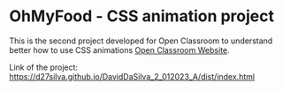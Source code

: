 # OhMyFood - CSS animation project

This is the second project developed for Open Classroom to understand better how to use CSS animations [Open Classroom Website](https://openclassrooms.com/).

Link of the project: https://d27silva.github.io/DavidDaSilva_2_012023_A/dist/index.html
